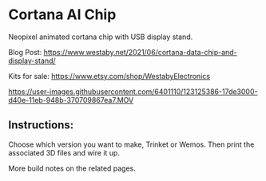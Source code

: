 # Cortana AI Chip
Neopixel animated cortana chip with USB display stand.

Blog Post: https://www.westaby.net/2021/06/cortana-data-chip-and-display-stand/

Kits for sale: https://www.etsy.com/shop/WestabyElectronics


https://user-images.githubusercontent.com/6401110/123125386-17de3000-d40e-11eb-948b-370709867ea7.MOV


## Instructions: 
Choose which version you want to make, Trinket or Wemos.  Then print the associated 3D files and wire it up.

More build notes on the related pages.
